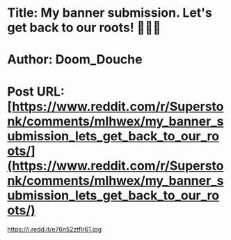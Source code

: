 # Title: My banner submission. Let's get back to our roots! 🦍🤝💪
# Author: Doom_Douche
# Post URL: [https://www.reddit.com/r/Superstonk/comments/mlhwex/my_banner_submission_lets_get_back_to_our_roots/](https://www.reddit.com/r/Superstonk/comments/mlhwex/my_banner_submission_lets_get_back_to_our_roots/)


https://i.redd.it/e76n52ztflr61.jpg